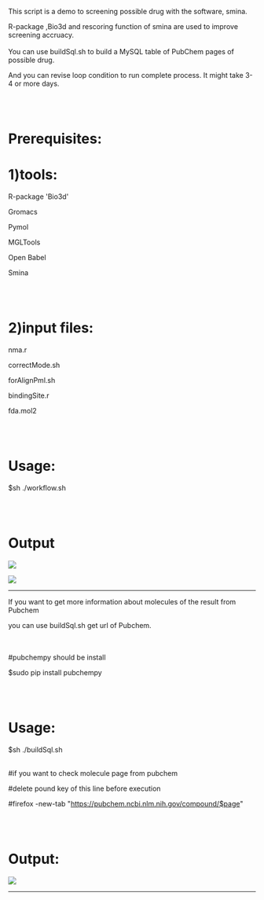 This script is a demo to screening possible drug with the software, smina.

R-package ,Bio3d and rescoring function of smina are used to improve screening accruacy. 
<br /><br />
You can use buildSql.sh to build a MySQL table of PubChem pages of  possible drug.

And you can revise loop condition to run complete process. It might take 3-4 or more days.

<br /><br />


# Prerequisites:

# 1)tools:

R-package 'Bio3d'

Gromacs

Pymol

MGLTools

Open Babel

Smina

<br /><br />

# 2)input files:

nma.r

correctMode.sh

forAlignPml.sh

bindingSite.r

fda.mol2

<br /><br />



# Usage:


$sh ./workflow.sh

<br /><br />

# Output

![](https://github.com/k-eeer/screening/blob/master/illustration/tf1Lig771.png)


![](https://github.com/k-eeer/screening/blob/master/illustration/tf1Lig771Far.png)

----------------------------------------------------------------------------------------------------------------------
If you want to get more information about molecules of the result from Pubchem

you can use buildSql.sh get url of Pubchem.

<br /><br />
#pubchempy should be install

$sudo pip install pubchempy

<br /><br />
# Usage:

$sh ./buildSql.sh
<br /><br />

#if you want to check molecule page from pubchem

#delete pound key of this line before execution 

#firefox -new-tab "https://pubchem.ncbi.nlm.nih.gov/compound/$page"

<br /><br />

# Output:

![](https://github.com/k-eeer/screening/blob/master/illustration/buildSql.png)



----------------------------------------------------------------------------------------------------
